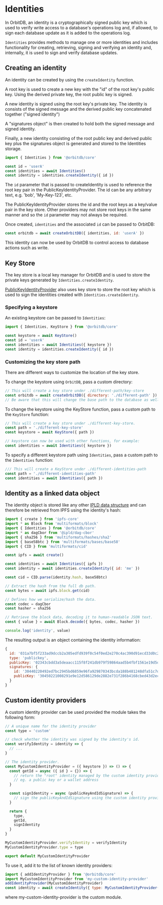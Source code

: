# Identities

In OrbitDB, an identity is a cryptographically signed public key which is used to verify write access to a database's operations log and, if allowed, to sign each database update as it is added to the operations log.

`Identities` provides methods to manage one or more identities and includes functionality for creating, retrieving, signing and verifying an identity and, internally, it is used to sign and verify database updates.

## Creating an identity

An identity can be created by using the `createIdentity` function.

A root key is used to create a new key with the "id" of the root key's public key. Using the derived private key, the root public key is signed.

A new identity is signed using the root key's private key. The identity is consists of the signed message and the derived public key concatenated together ("signed identity")

A "signatures object" is then created to hold both the signed message and signed identity.

Finally, a new identity consisting of the root public key and derived public key plus the signatures object is generated and stored to the Identities storage.

```js
import { Identities } from '@orbitdb/core'

const id = 'userA'
const identities = await Identities() 
const identity = identities.createIdentity({ id })
```

The `id` parameter that is passed to createIdentity is used to reference  the root key pair in the PublicKeyIdentityProvider. The id can be any arbitrary text, e.g. 'bob', 'My-Key-123', etc. 

The PublicKeyIdentityProvider stores the id and the root keys as a key/value pair in the key store. Other providers may not store root keys in the same manner and so the `id` parameter may not always be required.

Once created, `identities` and the associated `id` can be passed to OrbitDB:

```js
const orbitdb = await createOrbitDB({ identities, id: 'userA' })
```

This identity can now be used by OrbitDB to control access to database actions such as write.

## Key Store

The key store is a local key manager for OrbitDB and is used to store the private keys generated by `Identities.createIdentity`. 

[PublicKeyIdentityProvider](https://api.orbitdb.org/PublicKeyIdentityProvider) also uses key store to store the root key which is used to sign the identities created with `Identities.createIdentity`.

###  Specifying a keystore

An existing keystore can be passed to `Identities`:

```js
import { Identities, KeyStore } from '@orbitdb/core'

const keystore = await KeyStore()
const id = 'userA'
const identities = await Identities({ keystore })
const identity = identities.createIdentity({ id })
```

### Customizing the key store path

There are different ways to customize the location of the key store.

To change the keystore using `OrbitDB`, pass a custom directory:
```js
// This will create a key store under ./different-path/key-store
const orbitdb = await createOrbitDB({ directory: './different-path' })
// Be aware that this will change the base path to the database as well.
```

To change the keystore using the KeyStore function, pass a custom path to the `KeyStore` function:
```js
// This will create a key store under ./different-key-store.
const path = './different-key-store'
const keystore = await KeyStore({ path })

// keystore can now be used with other functions, for example:
const identities = await Identities({ keystore })
```

To specify a different keystore path using `Identities`, pass a custom path to the `Identities` function:
```js
/// This will create a KeyStore under ./different-identities-path
const path = './different-identities-path'
const identities = await Identities({ path })
```

## Identity as a linked data object

The identity object is stored like any other [IPLD data structure](https://ipld.io/docs/) and can therefore be retrieved from IPFS using the identity's hash:

```js
import { create } from 'ipfs-core'
import * as Block from 'multiformats/block'
import { Identities } from '@orbitdb/core'
import * as dagCbor from '@ipld/dag-cbor'
import { sha256 } from 'multiformats/hashes/sha2'
import { base58btc } from 'multiformats/bases/base58'
import { CID } from 'multiformats/cid'

const ipfs = await create()

const identities = await Identities({ ipfs })
const identity = await identities.createIdentity({ id: 'me' })

const cid = CID.parse(identity.hash, base58btc)

// Extract the hash from the full db path.
const bytes = await ipfs.block.get(cid)

// Defines how we serialize/hash the data.
const codec = dagCbor
const hasher = sha256

// Retrieve the block data, decoding it to human-readable JSON text.
const { value } = await Block.decode({ bytes, codec, hasher })

console.log('identity', value)
```

The resulting output is an object containing the identity information:

```js
{
  id: '031a7bf5f233ad9dccb2a305edfd939f0c54f0ed2e270c4ac390d91ecd33d0c28f',
  type: 'publickey',
  publicKey: '02343cbdd3a5deaacc115f8f241db979f59864aad5b4fbf1561e19d5d04d7b1d14',
  signatures: {
    id: '30440220492ed7bc2945bd6859e96fa929870343bcda188b481248dfa51c7dd7a1eb59ef022049542399338e66454f523dc4033723bc4ff4365f17537171361e128f10703be1',
    publicKey: '30450221008291e9e12d586129de2882e731f286b4168cbed43d2ecf90d8ae9c53e15c56110220204ac640b22e75bf6083a6715a7e6c988659fc08f79022fab8af62563e9fdd67'
  }
}
```

## Custom identity providers

A custom identity provider can be used provided the module takes the following form:
```javascript
// A unique name for the identity provider
const type = 'custom'

// check whether the identity was signed by the identity's id.
const verifyIdentity = identity => {
  // ...
}

// The identity provider.
const MyCustomIdentityProvider = ({ keystore }) => () => {
  const getId = async ({ id } = {}) => {
    // return the "root" identity managed by the custom identity provider,
    // eg. a public key or a wallet address
  }

  const signIdentity = async (publicKeyAndIdSignature) => {
    // sign the publicKeyAndIdSignature using the custom identity provider system
  }

  return {
    type,
    getId,
    signIdentity
  }
}

MyCustomIdentityProvider.verifyIdentity = verifyIdentity
MyCustomIdentityProvider.type = type

export default MyCustomIdentityProvider
```

To use it, add it to the list of known identity providers:

```js
import { addIdentityProvider } from '@orbitdb/core'
import MyCustomIdentityProvider from 'my-custom-identity-provider'
addIdentityProvider(MyCustomIdentityProvider)
const identity = await createIdentity({ type: MyCustomIdentityProvider(options) })
```

where my-custom-identity-provider is the custom module.

